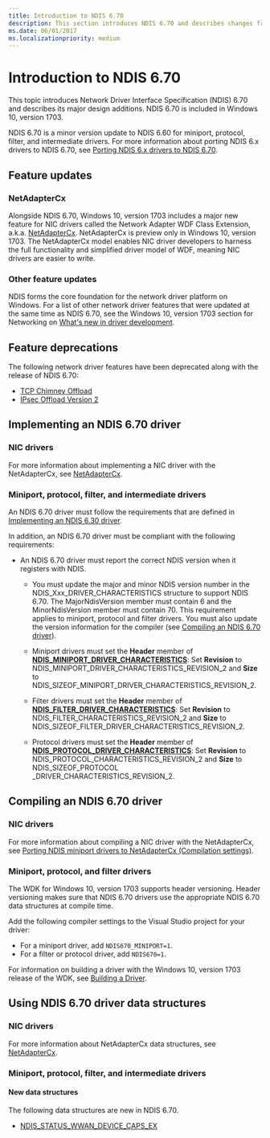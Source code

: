 ```yaml
---
title: Introduction to NDIS 6.70
description: This section introduces NDIS 6.70 and describes changes from NDIS 6.60. NDIS 6.70 is included in Windows 10, version 1703.
ms.date: 06/01/2017
ms.localizationpriority: medium
---
```


# Introduction to NDIS 6.70

This topic introduces Network Driver Interface Specification (NDIS) 6.70 and describes its major design additions. NDIS 6.70 is included in Windows 10, version 1703.

NDIS 6.70 is a minor version update to NDIS 6.60 for miniport, protocol, filter, and intermediate drivers. For more information about porting NDIS 6.x drivers to NDIS 6.70, see [Porting NDIS 6.x drivers to NDIS 6.70](porting-ndis-6-x-drivers-to-ndis-6-70.md).

## Feature updates

### NetAdapterCx

Alongside NDIS 6.70, Windows 10, version 1703 includes a major new feature for NIC drivers called the Network Adapter WDF Class Extension, a.k.a. [NetAdapterCx](../netcx/index.md). NetAdapterCx is preview only in Windows 10, version 1703. The NetAdapterCx model enables NIC driver developers to harness the full functionality and simplified driver model of WDF, meaning NIC drivers are easier to write.

### Other feature updates

NDIS forms the core foundation for the network driver platform on Windows. For a list of other network driver features that were updated at the same time as NDIS 6.70, see the Windows 10, version 1703 section for Networking on [What's new in driver development](../what-s-new-in-driver-development.md).

## Feature deprecations

The following network driver features have been deprecated along with the release of NDIS 6.70:

- [TCP Chimney Offload](/previous-versions/windows/hardware/network/ndis-tcp-chimney-offload)
- [IPsec Offload Version 2](./introduction-to-ipsec-offload-version-2.md)

## Implementing an NDIS 6.70 driver

### NIC drivers

For more information about implementing a NIC driver with the NetAdapterCx, see [NetAdapterCx](../netcx/index.md).

### Miniport, protocol, filter, and intermediate drivers

An NDIS 6.70 driver must follow the requirements that are defined in [Implementing an NDIS 6.30 driver](implementing-an-ndis-6-30-driver.md).

In addition, an NDIS 6.70 driver must be compliant with the following requirements:

- An NDIS 6.70 driver must report the correct NDIS version when it registers with NDIS.

   * You must update the major and minor NDIS version number in the NDIS_Xxx_DRIVER_CHARACTERISTICS structure to support NDIS 6.70. The MajorNdisVersion member must contain 6 and the MinorNdisVersion member must contain 70. This requirement applies to miniport, protocol and filter drivers. You must also update the version information for the compiler (see [Compiling an NDIS 6.70 driver](#compiling-an-ndis-670-driver)).

  * Miniport drivers must set the **Header** member of [**NDIS_MINIPORT_DRIVER_CHARACTERISTICS**](/windows-hardware/drivers/ddi/ndis/ns-ndis-_ndis_miniport_driver_characteristics): Set **Revision** to NDIS_MINIPORT_DRIVER_CHARACTERISTICS_REVISION_2 and **Size** to NDIS_SIZEOF_MINIPORT_DRIVER_CHARACTERISTICS_REVISION_2. 

  * Filter drivers must set the **Header** member of [**NDIS_FILTER_DRIVER_CHARACTERISTICS**](/windows-hardware/drivers/ddi/ndis/ns-ndis-_ndis_filter_driver_characteristics): Set **Revision** to NDIS_FILTER_CHARACTERISTICS_REVISION_2 and **Size** to NDIS_SIZEOF_FILTER_DRIVER_CHARACTERISTICS_REVISION_2. 

  * Protocol drivers must set the **Header** member of [**NDIS_PROTOCOL_DRIVER_CHARACTERISTICS**](/windows-hardware/drivers/ddi/ndis/ns-ndis-_ndis_protocol_driver_characteristics): Set **Revision** to NDIS_PROTOCOL_CHARACTERISTICS_REVISION_2 and **Size** to NDIS_SIZEOF_PROTOCOL _DRIVER_CHARACTERISTICS_REVISION_2.

## Compiling an NDIS 6.70 driver

### NIC drivers

For more information about compiling a NIC driver with the NetAdapterCx, see [Porting NDIS miniport drivers to NetAdapterCx (Compilation settings)](../netcx/porting-ndis-miniport-drivers-to-netadaptercx.md#compilation-settings).

### Miniport, protocol, and filter drivers

The WDK for Windows 10, version 1703 supports header versioning. Header versioning makes sure that NDIS 6.70 drivers use the appropriate NDIS 6.70 data structures at compile time.

Add the following compiler settings to the Visual Studio project for your driver:

- For a miniport driver, add ```NDIS670_MINIPORT=1```.
- For a filter or protocol driver, add ```NDIS670=1```.

For information on building a driver with the Windows 10, version 1703 release of the WDK, see [Building a Driver](../develop/building-a-driver.md).

## Using NDIS 6.70 driver data structures

### NIC drivers

For more information about NetAdapterCx data structures, see [NetAdapterCx](../netcx/index.md).

### Miniport, protocol, filter, and intermediate drivers

#### New data structures

The following data structures are new in NDIS 6.70.

- [NDIS_STATUS_WWAN_DEVICE_CAPS_EX](./ndis-status-wwan-device-caps-ex.md)
